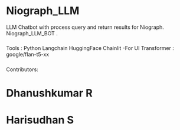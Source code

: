 # Niograph_LLM

LLM Chatbot with process query and return results for Niograph.
Niograph_LLM_BOT .
#####
Tools :
Python
Langchain
HuggingFace
Chainlit -For UI
Transformer : google/flan-t5-xx
#####


Contributors:
# Dhanushkumar R 
# Harisudhan S
